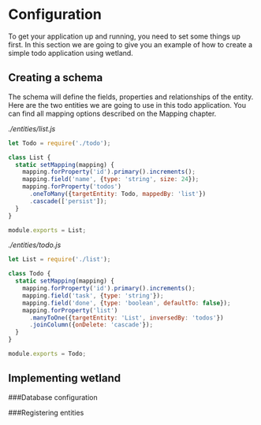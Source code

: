# Configuration
  To get your application up and running, you need to set some things up first. In this section we are going to give you an example of how to create a simple todo application using wetland.

## Creating a schema
The schema will define the fields, properties and relationships of the entity. Here are the two entities we are going to use in this todo application. You can find all mapping options described on the Mapping chapter.

*./entities/list.js*
```js
let Todo = require('./todo');

class List {
  static setMapping(mapping) {
    mapping.forProperty('id').primary().increments();
    mapping.field('name', {type: 'string', size: 24});
    mapping.forProperty('todos')
      .oneToMany({targetEntity: Todo, mappedBy: 'list'})
      .cascade(['persist']);
  }
}

module.exports = List;
```

*./entities/todo.js*
```js
let List = require('./list');

class Todo {
  static setMapping(mapping) {
    mapping.forProperty('id').primary().increments();
    mapping.field('task', {type: 'string'});
    mapping.field('done', {type: 'boolean', defaultTo: false});
    mapping.forProperty('list')
      .manyToOne({targetEntity: 'List', inversedBy: 'todos'})
      .joinColumn({onDelete: 'cascade'});
  }
}

module.exports = Todo;
```

## Implementing wetland

###Database configuration

###Registering entities
